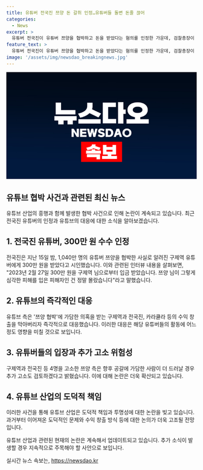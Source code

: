 ```yaml
---
title: 유튜버 전국진 쯔양 돈 갈취 인정…유튜버들 돌변 돈줄 끊어
categories:
  - News
excerpt: >
  유튜버 전국진이 유튜버 쯔양을 협박하고 돈을 받았다는 혐의를 인정한 가운데, 검찰총장이 수사를 주문했다. 이에 유튜브가 관련 채널의 수익 창출을 막아 반응했고, 관련 유튜버들은 각자 입장을 밝혀 사과했다. 쯔양 측은 관련 인물들을 고소하고 추가 고소도 검토 중이라고 전해졌다.
feature_text: >
  유튜버 전국진이 유튜버 쯔양을 협박하고 돈을 받았다는 혐의를 인정한 가운데, 검찰총장이 수사를 주문했다. 이에 유튜브가 관련 채널의 수익 창출을 막아 반응했고, 관련 유튜버들은 각자 입장을 밝혀 사과했다. 쯔양 측은 관련 인물들을 고소하고 추가 고소도 검토 중이라고 전해졌다.
image: '/assets/img/newsdao_breakingnews.jpg'
---
```


<p><img src="/assets/img/newsdao_breakingnews.jpg" alt="flaretime 속보" /></p>

<h2>유튜브 협박 사건과 관련된 최신 뉴스</h2>

<p data-ke-size="size16">유튜브 산업의 흥행과 함께 발생한 협박 사건으로 인해 논란이 계속되고 있습니다. 최근 전국진 유튜버의 인정과 유튜브의 대응에 대한 소식을 알아보겠습니다.</p>

<h2 data-ke-size="size26">1. 전국진 유튜버, 300만 원 수수 인정</h2>

<p data-ke-size="size16">전국진은 지난 15일 밤, 1,040만 명의 유튜버 쯔양을 협박한 사실로 알려진 구제역 유튜버에게 300만 원을 받았다고 시인했습니다. 이와 관련된 인터뷰 내용을 살펴보면, "2023년 2월 27일 300만 원을 구제역 님으로부터 입금 받았습니다. 쯔양 님이 그렇게 심각한 피해를 입은 피해자인 건 정말 몰랐습니다"라고 말했습니다.</p>

<h2 data-ke-size="size26">2. 유튜브의 즉각적인 대응</h2>

<p data-ke-size="size16">유튜브 측은 '쯔양 협박'에 가담한 의혹을 받는 구제역과 전국진, 카라큘라 등의 수익 창출을 막아버리자 즉각적으로 대응했습니다. 이러한 대응은 해당 유튜버들의 활동에 어느 정도 영향을 미칠 것으로 보입니다.</p>

<h2 data-ke-size="size26">3. 유튜버들의 입장과 추가 고소 위험성</h2>

<p data-ke-size="size16">구제역과 전국진 등 4명을 고소한 쯔양 측은 향후 공갈에 가담한 사람이 더 드러날 경우 추가 고소도 검토하겠다고 밝혔습니다. 이에 대해 논란은 더욱 확산되고 있습니다.</p>

<h2 data-ke-size="size26">4. 유튜브 산업의 도덕적 책임</h2>

<p data-ke-size="size16">이러한 사건을 통해 유튜브 산업은 도덕적 책임과 투명성에 대한 논란을 빚고 있습니다. 과거부터 이어져온 도덕적인 문제와 수익 창출 방식 등에 대한 논의가 더욱 고조될 전망입니다.</p>

<p data-ke-size="size16">유튜브 산업과 관련된 현재의 논란은 계속해서 업데이트되고 있습니다. 추가 소식이 발생할 경우 지속적으로 주목해야 할 사안으로 보입니다.</p>
실시간 뉴스 속보는, <a href="https://newsdao.kr" rel="dofollow">https://newsdao.kr</a>



